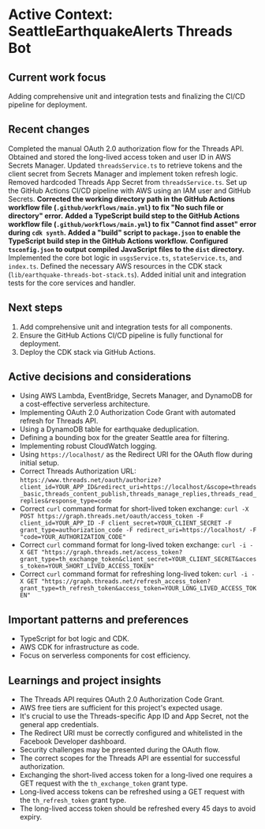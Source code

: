 # Active Context: SeattleEarthquakeAlerts Threads Bot

## Current work focus

Adding comprehensive unit and integration tests and finalizing the CI/CD pipeline for deployment.

## Recent changes

Completed the manual OAuth 2.0 authorization flow for the Threads API.
Obtained and stored the long-lived access token and user ID in AWS Secrets Manager.
Updated `threadsService.ts` to retrieve tokens and the client secret from Secrets Manager and implement token refresh logic.
Removed hardcoded Threads App Secret from `threadsService.ts`.
Set up the GitHub Actions CI/CD pipeline with AWS using an IAM user and GitHub Secrets.
**Corrected the working directory path in the GitHub Actions workflow file (`.github/workflows/main.yml`) to fix "No such file or directory" error.**
**Added a TypeScript build step to the GitHub Actions workflow file (`.github/workflows/main.yml`) to fix "Cannot find asset" error during `cdk synth`.**
**Added a "build" script to `package.json` to enable the TypeScript build step in the GitHub Actions workflow.**
**Configured `tsconfig.json` to output compiled JavaScript files to the `dist` directory.**
Implemented the core bot logic in `usgsService.ts`, `stateService.ts`, and `index.ts`.
Defined the necessary AWS resources in the CDK stack (`lib/earthquake-threads-bot-stack.ts`).
Added initial unit and integration tests for the core services and handler.

## Next steps

1.  Add comprehensive unit and integration tests for all components.
2.  Ensure the GitHub Actions CI/CD pipeline is fully functional for deployment.
3.  Deploy the CDK stack via GitHub Actions.

## Active decisions and considerations

*   Using AWS Lambda, EventBridge, Secrets Manager, and DynamoDB for a cost-effective serverless architecture.
*   Implementing OAuth 2.0 Authorization Code Grant with automated refresh for Threads API.
*   Using a DynamoDB table for earthquake deduplication.
*   Defining a bounding box for the greater Seattle area for filtering.
*   Implementing robust CloudWatch logging.
*   Using `https://localhost/` as the Redirect URI for the OAuth flow during initial setup.
*   Correct Threads Authorization URL: `https://www.threads.net/oauth/authorize?client_id=YOUR_APP_ID&redirect_uri=https://localhost/&scope=threads_basic,threads_content_publish,threads_manage_replies,threads_read_replies&response_type=code`
*   Correct `curl` command format for short-lived token exchange: `curl -X POST https://graph.threads.net/oauth/access_token -F client_id=YOUR_APP_ID -F client_secret=YOUR_CLIENT_SECRET -F grant_type=authorization_code -F redirect_uri=https://localhost/ -F "code=YOUR_AUTHORIZATION_CODE"`
*   Correct `curl` command format for long-lived token exchange: `curl -i -X GET "https://graph.threads.net/access_token?grant_type=th_exchange_token&client_secret=YOUR_CLIENT_SECRET&access_token=YOUR_SHORT_LIVED_ACCESS_TOKEN"`
*   Correct `curl` command format for refreshing long-lived token: `curl -i -X GET "https://graph.threads.net/refresh_access_token?grant_type=th_refresh_token&access_token=YOUR_LONG_LIVED_ACCESS_TOKEN"`

## Important patterns and preferences

*   TypeScript for bot logic and CDK.
*   AWS CDK for infrastructure as code.
*   Focus on serverless components for cost efficiency.

## Learnings and project insights

*   The Threads API requires OAuth 2.0 Authorization Code Grant.
*   AWS free tiers are sufficient for this project's expected usage.
*   It's crucial to use the Threads-specific App ID and App Secret, not the general app credentials.
*   The Redirect URI must be correctly configured and whitelisted in the Facebook Developer dashboard.
*   Security challenges may be presented during the OAuth flow.
*   The correct scopes for the Threads API are essential for successful authorization.
*   Exchanging the short-lived access token for a long-lived one requires a GET request with the `th_exchange_token` grant type.
*   Long-lived access tokens can be refreshed using a GET request with the `th_refresh_token` grant type.
*   The long-lived access token should be refreshed every 45 days to avoid expiry.
